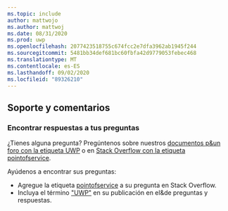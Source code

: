 ```yaml
---
ms.topic: include
author: mattwojo
ms.author: mattwoj
ms.date: 08/31/2020
ms.prod: uwp
ms.openlocfilehash: 2077423518755c674fcc2e7dfa3962ab1945f244
ms.sourcegitcommit: 5481bb34def681bc60fbfa42d9779053febec468
ms.translationtype: MT
ms.contentlocale: es-ES
ms.lasthandoff: 09/02/2020
ms.locfileid: "89326210"
---
```

## <a name="support-and-feedback"></a>Soporte y comentarios

### <a name="find-answers-to-your-questions"></a>Encontrar respuestas a tus preguntas

¿Tienes alguna pregunta? Pregúntenos sobre nuestros [documentos p&un foro con la etiqueta UWP](https://social.msdn.microsoft.com/Forums/en-US/home?category=&forum=&filter=alltypes&sort=relevancedesc&brandIgnore=true&filter=alltypes&searchTerm=%5BUWP%5D) o en [Stack Overflow con la etiqueta pointofservice](https://stackoverflow.com/questions/tagged/pointofservice).

Ayúdenos a encontrar sus preguntas:
- Agregue la etiqueta [pointofservice](https://stackoverflow.com/questions/tagged/pointofservice) a su pregunta en Stack Overflow. 
- Incluya el término ["UWP"](https://social.msdn.microsoft.com/Forums/en-US/home?category=&forum=&filter=alltypes&sort=relevancedesc&brandIgnore=true&filter=alltypes&searchTerm=%5BUWP%5D) en su publicación en el&de preguntas y respuestas.
